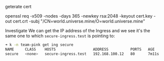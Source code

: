 geterate cert 

openssl req -x509 -nodes -days 365 -newkey rsa:2048 -keyout cert.key -out cert.crt -subj "/CN=world.universe.mine/O=world.universe.mine"








Investigate
We can get the IP address of the Ingress and we see it's the same one to which `secure-ingress.test` is pointing to:

```sh
➜ k -n team-pink get ing secure 
NAME     CLASS    HOSTS                 ADDRESS          PORTS   AGE
secure   <none>   secure-ingress.test   192.168.100.12   80      7m11s
